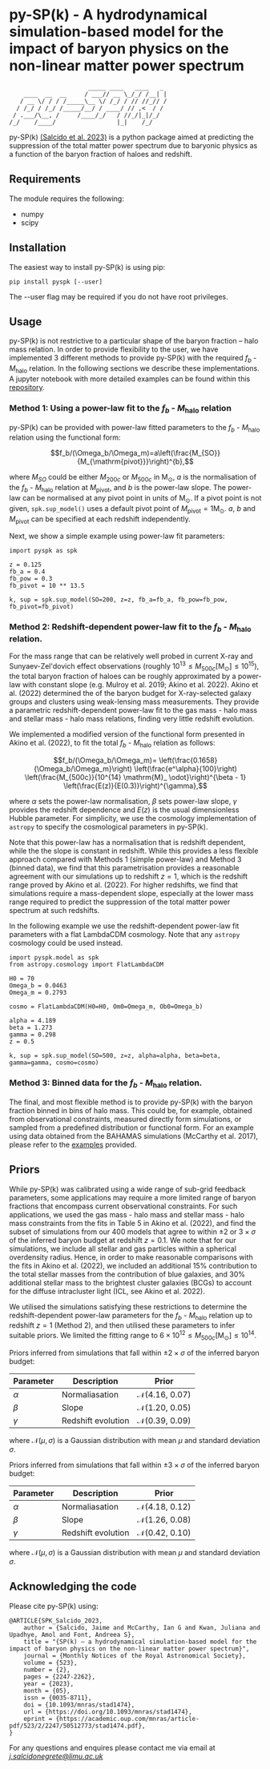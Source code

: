 # py-SP(k) - A hydrodynamical simulation-based model for the impact of baryon physics on the non-linear matter power spectrum
                          _____ ____   ____   _ 
        ____  __  __     / ___// __ \_/_/ /__| |
       / __ \/ / / /_____\__ \/ /_/ / // //_// /
      / /_/ / /_/ /_____/__/ / ____/ // ,<  / / 
     / .___/\__, /     /____/_/   / //_/|_|/_/  
    /_/    /____/                 |_|    /_/    

py-SP(k) [(Salcido et al. 2023)](https://academic.oup.com/mnras/article/523/2/2247/7165765) is a python package aimed at predicting the suppression of the total matter power spectrum due to baryonic physics as a function of the baryon fraction of haloes and redshift.

## Requirements

The module requires the following:

- numpy
- scipy

## Installation

The easiest way to install py-SP(k) is using pip:

```
pip install pyspk [--user]
```

The --user flag may be required if you do not have root privileges.

## Usage

py-SP(k) is not restrictive to a particular shape of the baryon fraction – halo mass relation. In order to provide flexibility to the user, we have implemented 3 different methods to provide py-SP(k) with the required $f_b$ - $M_\mathrm{halo}$ relation. In the following sections we describe these implementations. A jupyter notebook with more detailed examples can be found within this [repository](https://github.com/jemme07/pyspk/blob/main/examples/pySPk_Examples.ipynb). 

### Method 1: Using a power-law fit to the $f_b$ - $M_\mathrm{halo}$ relation

py-SP(k) can be provided with power-law fitted parameters to the $f_b$ - $M_\mathrm{halo}$ relation using the functional form:

$$f_b/(\Omega_b/\Omega_m)=a\left(\frac{M_{SO}}{M_{\mathrm{pivot}}}\right)^{b},$$

where $M_{SO}$ could be either $M_{200c}$ or $M_{500c}$ in $\mathrm{M}_ \odot$, $a$ is the normalisation of the $f_b$ - $M_\mathrm{halo}$ relation at $M_\mathrm{pivot}$, and $b$ is the power-law slope. The power-law can be normalised at any pivot point in units of $\mathrm{M}_ {\odot}$. If a pivot point is not given, `spk.sup_model()` uses a default pivot point of $M_{\mathrm{pivot}} = 1 \mathrm{M}_ \odot$. $a$, $b$ and $M_\mathrm{pivot}$ can be specified at each redshift independently.  

Next, we show a simple example using power-law fit parameters:

```
import pyspk as spk

z = 0.125
fb_a = 0.4
fb_pow = 0.3
fb_pivot = 10 ** 13.5

k, sup = spk.sup_model(SO=200, z=z, fb_a=fb_a, fb_pow=fb_pow, fb_pivot=fb_pivot)
```

### Method 2: Redshift-dependent power-law fit to the $f_b$ - $M_\mathrm{halo}$ relation. 

For the mass range that can be relatively well probed in current X-ray and Sunyaev-Zel'dovich effect observations (roughly $10^{13} \leq M_{500c} [\mathrm{M}_ \odot] \leq 10^{15}$), the total baryon fraction of haloes can be roughly approximated by a power-law with constant slope (e.g. Mulroy et al. 2019; Akino et al. 2022). Akino et al. (2022) determined the of the baryon budget for X-ray-selected galaxy groups and clusters using weak-lensing mass measurements. They provide a parametric redshift-dependent power-law fit to the gas mass - halo mass and stellar mass - halo mass relations, finding very little redshift evolution. 

We implemented a modified version of the functional form presented in Akino et al. (2022), to fit the total $f_b$ - $M_\mathrm{halo}$ relation as follows:

$$f_b/(\Omega_b/\Omega_m)= \left(\frac{0.1658}{\Omega_b/\Omega_m}\right) \left(\frac{e^\alpha}{100}\right) \left(\frac{M_{500c}}{10^{14} \mathrm{M}_ \odot}\right)^{\beta - 1} \left(\frac{E(z)}{E(0.3)}\right)^{\gamma},$$

where $\alpha$ sets the power-law normalisation, $\beta$ sets power-law slope, $\gamma$ provides the redshift dependence and $E(z)$ is the usual dimensionless Hubble parameter. For simplicity, we use the cosmology implementation of `astropy` to specify the cosmological parameters in py-SP(k).

Note that this power-law has a normalisation that is redshift dependent, while the the slope is constant in redshift. While this provides a less flexible approach compared with Methods 1 (simple power-law) and Method 3 (binned data), we find that this parametrisation provides a reasonable agreement with our simulations up to redshift $z=1$, which is the redshift range proved by Akino et al. (2022). For higher redshifts, we find that simulations require a mass-dependent slope, especially at the lower mass range required to predict the suppression of the total matter power spectrum at such redshifts. 

In the following example we use the redshift-dependent power-law fit parameters with a flat LambdaCDM cosmology. Note that any `astropy` cosmology could be used instead.

```
import pyspk.model as spk
from astropy.cosmology import FlatLambdaCDM

H0 = 70 
Omega_b = 0.0463
Omega_m = 0.2793

cosmo = FlatLambdaCDM(H0=H0, Om0=Omega_m, Ob0=Omega_b) 

alpha = 4.189
beta = 1.273
gamma = 0.298
z = 0.5

k, sup = spk.sup_model(SO=500, z=z, alpha=alpha, beta=beta, gamma=gamma, cosmo=cosmo)
```

### Method 3: Binned data for the $f_b$ - $M_\mathrm{halo}$ relation. 

The final, and most flexible method is to provide py-SP(k) with the baryon fraction binned in bins of halo mass. This could be, for example, obtained from observational constraints, measured directly form simulations, or sampled from a predefined distribution or functional form. For an example using data obtained from the BAHAMAS simulations (McCarthy et al. 2017), please refer to the [examples](https://github.com/jemme07/pyspk/blob/main/examples/pySPk_Examples.ipynb) provided. 


## Priors

While py-SP(k) was calibrated using a wide range of sub-grid feedback parameters, some applications may require a more limited range of baryon fractions that encompass current observational constraints. For such applications, we used the gas mass - halo mass and stellar mass - halo mass constraints from the fits in Table 5 in Akino et al. (2022), and find the subset of simulations from our 400 models that agree to within $\pm 2$ or $3 \times \sigma$ of the inferred baryon budget at redshift $z=0.1$. We note that for our simulations, we include all stellar and gas particles within a spherical overdensity radius. Hence, in order to make reasonable comparisons with the fits in Akino et al. (2022), we included an additional 15\% contribution to the total stellar masses from the contribution of blue galaxies, and 30\% additional stellar mass to the brightest cluster galaxies (BCGs) to account for the diffuse intracluster light (ICL, see Akino et al. 2022). 

We utilised the simulations satisfying these restrictions to determine the redshift-dependent power-law parameters for the $f_b$ - $M_\mathrm{halo}$ relation up to redshift $z=1$ (Method 2), and then utilised these parameters to infer suitable priors. We limited the fitting range to $6 \times 10^{12} \leq M_{500c} [\mathrm{M}_ \odot] \leq 10^{14}$. 

Priors inferred from simulations that fall within $\pm 2 \times \sigma$ of the inferred baryon budget:

| Parameter   | Description        | Prior           |
| ----------- | ------------------ | --------------- |
| $\alpha$    | Normaliasation     | $\mathcal{N}$(4.16, 0.07) |
| $\beta$     | Slope              | $\mathcal{N}$(1.20, 0.05) |
| $\gamma$    | Redshift evolution | $\mathcal{N}$(0.39, 0.09) |

where $\mathcal{N}(\mu,\sigma)$ is a Gaussian distribution with mean $\mu$ and standard deviation $\sigma$.

Priors inferred from simulations that fall within $\pm 3 \times \sigma$ of the inferred baryon budget:

| Parameter   | Description        | Prior           |
| ----------- | ------------------ | --------------- |
| $\alpha$    | Normaliasation     | $\mathcal{N}$(4.18, 0.12) |
| $\beta$     | Slope              | $\mathcal{N}$(1.26, 0.08) |
| $\gamma$    | Redshift evolution | $\mathcal{N}$(0.42, 0.10) |

where $\mathcal{N}(\mu,\sigma)$ is a Gaussian distribution with mean $\mu$ and standard deviation $\sigma$.

## Acknowledging the code

Please cite py-SP(k) using:

```
@ARTICLE{SPK_Salcido_2023,
    author = {Salcido, Jaime and McCarthy, Ian G and Kwan, Juliana and Upadhye, Amol and Font, Andreea S},
    title = "{SP(k) – a hydrodynamical simulation-based model for the impact of baryon physics on the non-linear matter power spectrum}",
    journal = {Monthly Notices of the Royal Astronomical Society},
    volume = {523},
    number = {2},
    pages = {2247-2262},
    year = {2023},
    month = {05},
    issn = {0035-8711},
    doi = {10.1093/mnras/stad1474},
    url = {https://doi.org/10.1093/mnras/stad1474},
    eprint = {https://academic.oup.com/mnras/article-pdf/523/2/2247/50512773/stad1474.pdf},
}
```
For any questions and enquires please contact me via email at *j.salcidonegrete@ljmu.ac.uk*


